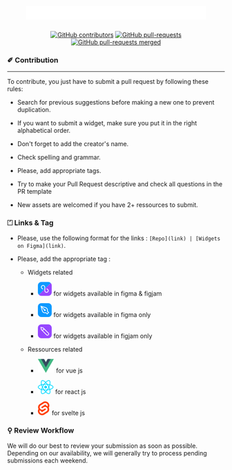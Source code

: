 <h1 align="center">

<picture>
  <source media="(prefers-color-scheme: light)" srcset="assets/contrib-b.svg" height="32px">
  <img alt="Auto Switch mode. light/Dark" src="assets/contrib-w.svg" height="32px">
</picture>

</h1>

<div align="center">

[![GitHub contributors](https://img.shields.io/github/contributors/mrstev3n/figma-widgets-on-github?color=0D99FF)](https://github.com/mrstev3n/figma-widgets-on-github/graphs/contributors)
[![GitHub pull-requests](https://img.shields.io/github/issues-pr-raw/mrstev3n/figma-widgets-on-github?color=brightgreen&label=open%20requests)](https://github.com/mrstev3n/figma-widgets-on-github/pulls)
[![GitHub pull-requests merged](https://badgen.net/github/merged-prs/mrstev3n/figma-widgets-on-github?label=merged%20requests&color=9747FF)](https://github.com/mrstev3n/figma-widgets-on-github/pulls?q=is%3Apr+is%3Aclosed)

</div>

### ✐ Contribution

---

To contribute, you just have to submit a pull request by following these rules:

* Search for previous suggestions before making a new one to prevent duplication.
* If you want to submit a widget, make sure you put it in the right alphabetical order.
* Don't forget to add the creator's name.
* Check spelling and grammar.
* Please, add appropriate tags.
* Try to make your Pull Request descriptive and check all questions in the PR template

* New assets are welcomed if you have 2+ ressources to submit.

### ⏍ Links & Tag

* Please, use the following format for the links : ``[Repo](link) | [Widgets on Figma](link)``.

* Please, add the appropriate tag :
  * Widgets related
    * ![universal](assets/universal.svg) for widgets available in figma & figjam
    * ![figma only](assets/figma-only.svg) for widgets available in figma only

    * ![figjam only](assets/figjam-only.svg) for widgets available in figjam only

  * Ressources related
    * ![vue](assets/vue.svg) for vue js
    * ![react](assets/react.svg) for react js

    * ![svelte](assets/svelte.svg) for svelte js

### ⚲ Review Workflow  

We will do our best to review your submission as soon as possible. Depending on our availability, we will generally try to process pending submissions each weekend.
